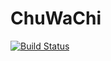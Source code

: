# ChuWaChi

[![Build Status](https://travis-ci.com/MihailMozhaiskii/ChuWaChi.svg?branch=master)](https://travis-ci.com/MihailMozhaiskii/ChuWaChi)
